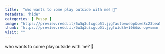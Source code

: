 ```yaml
---
title:  "who wants to come play outside with me? 🥰"
metadate: "hide"
categories: [ Pussy ]
image: "https://preview.redd.it/6w5q3utxgcp51.jpg?auto=webp&s=e8c23bea5e7948ed1de7fa98c1aec1e16349d4a6"
thumb: "https://preview.redd.it/6w5q3utxgcp51.jpg?width=1080&crop=smart&auto=webp&s=00d695b83268ff9bf74b7eb49284429f673b30b2"
visit: ""
---
```

who wants to come play outside with me? 🥰
